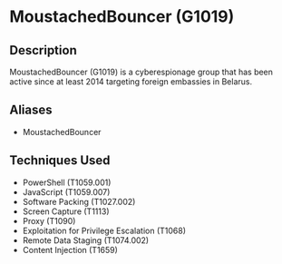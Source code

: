 # MoustachedBouncer (G1019)

## Description
MoustachedBouncer (G1019) is a cyberespionage group that has been active since at least 2014 targeting foreign embassies in Belarus.

## Aliases
- MoustachedBouncer

## Techniques Used
- PowerShell (T1059.001)
- JavaScript (T1059.007)
- Software Packing (T1027.002)
- Screen Capture (T1113)
- Proxy (T1090)
- Exploitation for Privilege Escalation (T1068)
- Remote Data Staging (T1074.002)
- Content Injection (T1659)

